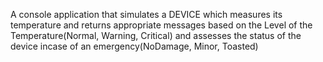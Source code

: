 A console application that simulates a DEVICE which measures its temperature and returns appropriate messages based on the 
Level of the Temperature(Normal, Warning, Critical) 
and assesses the status of the device incase of an emergency(NoDamage, Minor, Toasted)
